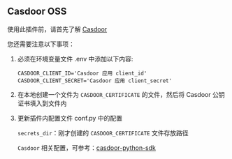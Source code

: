 ## Casdoor OSS

使用此插件前，请首先了解 [Casdoor](https://casdoor.org/)

您还需要注意以下事项：

1. 必须在环境变量文件 .env 中添加以下内容:

    ```dotenv
    CASDOOR_CLIENT_ID='Casdoor 应用 client_id'
    CASDOOR_CLIENT_SECRET='Casdoor 应用 client_secret'
    ```

2. 在本地创建一个文件为 `CASDOOR_CERTIFICATE` 的文件，然后将 Casdoor 公钥证书填入到文件内
3. 更新插件内配置文件 conf.py 中的配置

   `secrets_dir`：刚才创建的 `CASDOOR_CERTIFICATE` 文件存放路径

   `Casdoor` 相关配置，可参考：[casdoor-python-sdk](https://github.com/casdoor/casdoor-python-sdk)
